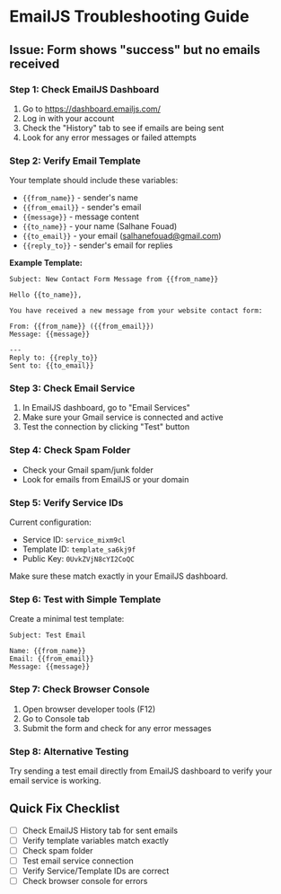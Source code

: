 # EmailJS Troubleshooting Guide

## Issue: Form shows "success" but no emails received

### Step 1: Check EmailJS Dashboard
1. Go to https://dashboard.emailjs.com/
2. Log in with your account
3. Check the "History" tab to see if emails are being sent
4. Look for any error messages or failed attempts

### Step 2: Verify Email Template
Your template should include these variables:
- `{{from_name}}` - sender's name
- `{{from_email}}` - sender's email  
- `{{message}}` - message content
- `{{to_name}}` - your name (Salhane Fouad)
- `{{to_email}}` - your email (salhanefouad@gmail.com)
- `{{reply_to}}` - sender's email for replies

**Example Template:**
```
Subject: New Contact Form Message from {{from_name}}

Hello {{to_name}},

You have received a new message from your website contact form:

From: {{from_name}} ({{from_email}})
Message: {{message}}

---
Reply to: {{reply_to}}
Sent to: {{to_email}}
```

### Step 3: Check Email Service
1. In EmailJS dashboard, go to "Email Services"
2. Make sure your Gmail service is connected and active
3. Test the connection by clicking "Test" button

### Step 4: Check Spam Folder
- Check your Gmail spam/junk folder
- Look for emails from EmailJS or your domain

### Step 5: Verify Service IDs
Current configuration:
- Service ID: `service_mixm9cl`
- Template ID: `template_sa6kj9f`
- Public Key: `0UvkZVjN8cYI2CoQC`

Make sure these match exactly in your EmailJS dashboard.

### Step 6: Test with Simple Template
Create a minimal test template:
```
Subject: Test Email

Name: {{from_name}}
Email: {{from_email}}
Message: {{message}}
```

### Step 7: Check Browser Console
1. Open browser developer tools (F12)
2. Go to Console tab
3. Submit the form and check for any error messages

### Step 8: Alternative Testing
Try sending a test email directly from EmailJS dashboard to verify your email service is working.

## Quick Fix Checklist
- [ ] Check EmailJS History tab for sent emails
- [ ] Verify template variables match exactly
- [ ] Check spam folder
- [ ] Test email service connection
- [ ] Verify Service/Template IDs are correct
- [ ] Check browser console for errors
